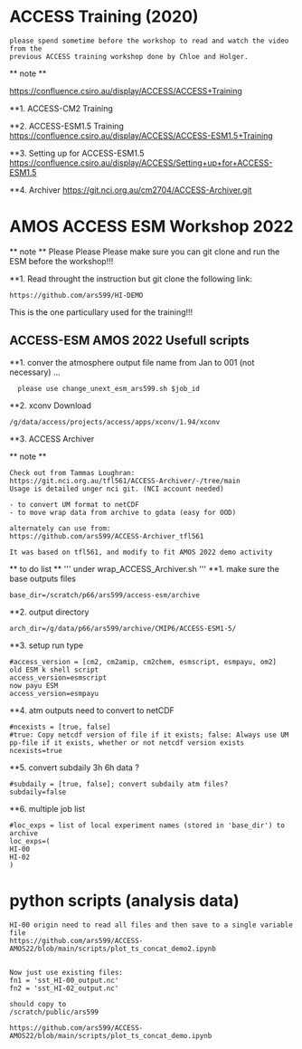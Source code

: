 # ACCESS Training (2020)

```
please spend sometime before the workshop to read and watch the video from the 
previous ACCESS training workshop done by Chloe and Holger.
```

** note **

https://confluence.csiro.au/display/ACCESS/ACCESS+Training

**1. ACCESS-CM2 Training

**2. ACCESS-ESM1.5 Training
https://confluence.csiro.au/display/ACCESS/ACCESS-ESM1.5+Training

**3. Setting up for ACCESS-ESM1.5
https://confluence.csiro.au/display/ACCESS/Setting+up+for+ACCESS-ESM1.5

**4. Archiver
https://git.nci.org.au/cm2704/ACCESS-Archiver.git


# AMOS ACCESS ESM Workshop 2022

** note **
Please Please Please make sure you can git clone and run the ESM before the workshop!!!

**1. Read throught the instruction but git clone the following link:

	https://github.com/ars599/HI-DEMO

This is the one particullary used for the training!!!


## ACCESS-ESM AMOS 2022 Usefull scripts

**1. conver the atmosphere output file name from Jan to 001 (not necessary) ...
```
  please use change_unext_esm_ars599.sh $job_id
```
**2. xconv
Download

	/g/data/access/projects/access/apps/xconv/1.94/xconv

**3. ACCESS Archiver

** note **
```
Check out from Tammas Loughran:
https://git.nci.org.au/tfl561/ACCESS-Archiver/-/tree/main
Usage is detailed unger nci git. (NCI account needed)

- to convert UM format to netCDF
- to move wrap data from archive to gdata (easy for OOD)
```

```
alternately can use from:
https://github.com/ars599/ACCESS-Archiver_tfl561

It was based on tfl561, and modify to fit AMOS 2022 demo activity

```

** to do list **
'''
under wrap_ACCESS_Archiver.sh
'''
**1.  make sure the base outputs files
```
base_dir=/scratch/p66/ars599/access-esm/archive

```
**2.  output directory
```
arch_dir=/g/data/p66/ars599/archive/CMIP6/ACCESS-ESM1-5/

``` 
**3.  setup run type
```
#access_version = [cm2, cm2amip, cm2chem, esmscript, esmpayu, om2]
old ESM k shell script
access_version=esmscript
now payu ESM
access_version=esmpayu
``` 
**4.  atm outputs need to convert to netCDF
```
#ncexists = [true, false]
#true: Copy netcdf version of file if it exists; false: Always use UM pp-file if it exists, whether or not netcdf version exists
ncexists=true
```
**5.  convert subdaily 3h 6h data ?
```
#subdaily = [true, false]; convert subdaily atm files?
subdaily=false
``` 
**6.  multiple job list
```
#loc_exps = list of local experiment names (stored in 'base_dir') to archive
loc_exps=(
HI-00
HI-02
)
```
# python scripts (analysis data)
```
HI-00 origin need to read all files and then save to a single variable file
https://github.com/ars599/ACCESS-AMOS22/blob/main/scripts/plot_ts_concat_demo2.ipynb


Now just use existing files:
fn1 = 'sst_HI-00_output.nc'
fn2 = 'sst_HI-02_output.nc'

should copy to 
/scratch/public/ars599

https://github.com/ars599/ACCESS-AMOS22/blob/main/scripts/plot_ts_concat_demo.ipynb



```

